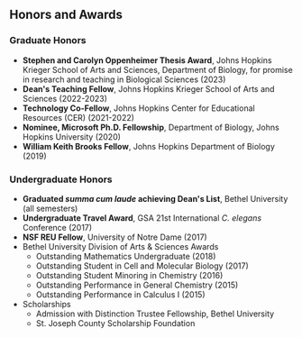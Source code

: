 ## Honors and Awards

### Graduate Honors
* **Stephen and Carolyn Oppenheimer Thesis Award**, Johns Hopkins Krieger School of Arts and Sciences, Department of Biology, for promise in research and teaching in Biological Sciences (2023)
* **Dean's Teaching Fellow**, Johns Hopkins Krieger School of Arts and Sciences (2022-2023)
* **Technology Co-Fellow**, Johns Hopkins Center for Educational Resources (CER) (2021-2022)
* **Nominee, Microsoft Ph.D. Fellowship**, Department of Biology, Johns Hopkins University (2020)
* **William Keith Brooks Fellow**, Johns Hopkins Department of Biology (2019)

### Undergraduate Honors
* **Graduated *summa cum laude* achieving Dean's List**, Bethel University (all semesters)
* **Undergraduate Travel Award**, GSA 21st International *C. elegans* Conference (2017)
* **NSF REU Fellow**, University of Notre Dame (2017)
* Bethel University Division of Arts & Sciences Awards
  * Outstanding Mathematics Undergraduate (2018)
  * Outstanding Student in Cell and Molecular Biology (2017)
  * Outstanding Student Minoring in Chemistry (2016)
  * Outstanding Performance in General Chemistry (2015)
  * Outstanding Performance in Calculus I (2015)
* Scholarships
  * Admission with Distinction Trustee Fellowship, Bethel University
  * St. Joseph County Scholarship Foundation
